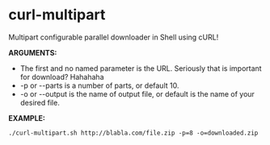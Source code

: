 # curl-multipart
Multipart configurable parallel downloader in Shell using cURL!

**ARGUMENTS:**

* The first and no named parameter is the URL. Seriously that is important for download? Hahahaha
* -p or --parts is a number of parts, or default 10.
* -o or --output is the name of output file, or default is the name of your desired file.

**EXAMPLE:**

```
./curl-multipart.sh http://blabla.com/file.zip -p=8 -o=downloaded.zip
```
